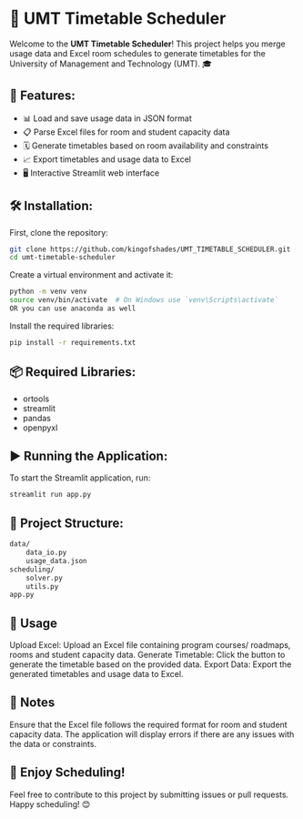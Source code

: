 # 📅 UMT Timetable Scheduler

Welcome to the **UMT Timetable Scheduler**! This project helps you merge usage data and Excel room schedules to generate timetables for the University of Management and Technology (UMT). 🎓

## 🚀 Features:

- 📊 Load and save usage data in JSON format
- 📋 Parse Excel files for room and student capacity data
- 🗓️ Generate timetables based on room availability and constraints
- 📈 Export timetables and usage data to Excel
- 🖥️ Interactive Streamlit web interface

## 🛠️ Installation:

First, clone the repository:
```sh
git clone https://github.com/kingofshades/UMT_TIMETABLE_SCHEDULER.git
cd umt-timetable-scheduler
```

Create a virtual environment and activate it:
```sh
python -m venv venv
source venv/bin/activate  # On Windows use `venv\Scripts\activate`
OR you can use anaconda as well
```

Install the required libraries:
```sh
pip install -r requirements.txt
```

## 📦 Required Libraries:
- ortools
- streamlit
- pandas
- openpyxl

## ▶️ Running the Application:
To start the Streamlit application, run:
```sh
streamlit run app.py
```

## 📂 Project Structure:

```sh
data/
    data_io.py
    usage_data.json
scheduling/
    solver.py
    utils.py
app.py
```

## 📜 Usage
Upload Excel: Upload an Excel file containing program courses/ roadmaps, rooms and student capacity data.
Generate Timetable: Click the button to generate the timetable based on the provided data.
Export Data: Export the generated timetables and usage data to Excel.

## 📝 Notes
Ensure that the Excel file follows the required format for room and student capacity data.
The application will display errors if there are any issues with the data or constraints.

## 🎉 Enjoy Scheduling!
Feel free to contribute to this project by submitting issues or pull requests. Happy scheduling! 😊
